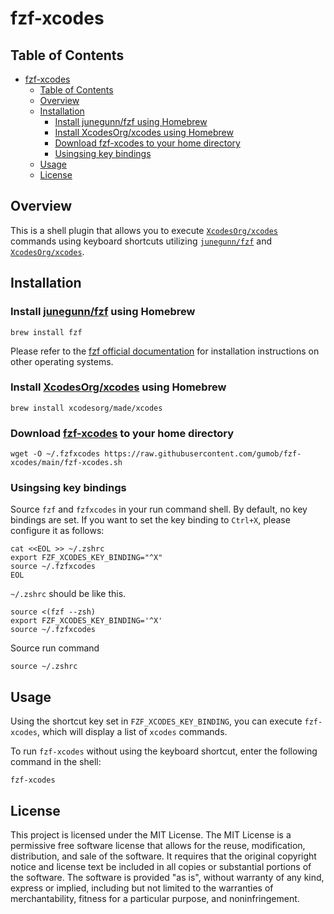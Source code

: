 # fzf-xcodes

## Table of Contents

- [fzf-xcodes](#fzf-xcodes)
  - [Table of Contents](#table-of-contents)
  - [Overview](#overview)
  - [Installation](#installation)
    - [Install junegunn/fzf using Homebrew](#install-junegunnfzf-using-homebrew)
    - [Install XcodesOrg/xcodes using Homebrew](#install-xcodesorgxcodes-using-homebrew)
    - [Download fzf-xcodes to your home directory](#download-fzf-xcodes-to-your-home-directory)
    - [Usingsing key bindings](#usingsing-key-bindings)
  - [Usage](#usage)
  - [License](#license)

## Overview

This is a shell plugin that allows you to execute [`XcodesOrg/xcodes`](https://github.com/XcodesOrg/xcodes) commands using keyboard shortcuts utilizing [`junegunn/fzf`](https://github.com/junegunn/fzf) and [`XcodesOrg/xcodes`](https://github.com/XcodesOrg/xcodes).

## Installation

### Install [junegunn/fzf](https://github.com/junegunn/fzf) using Homebrew

```shell
brew install fzf
```

Please refer to the [fzf official documentation](https://github.com/junegunn/fzf#installation) for installation instructions on other operating systems.

### Install [XcodesOrg/xcodes](https://github.com/XcodesOrg/Xcodes) using Homebrew

```shell
brew install xcodesorg/made/xcodes
```

### Download [fzf-xcodes](https://github.com/gumob/fzf-xcodes) to your home directory

```shell
wget -O ~/.fzfxcodes https://raw.githubusercontent.com/gumob/fzf-xcodes/main/fzf-xcodes.sh
```

### Usingsing key bindings

Source `fzf` and `fzfxcodes` in your run command shell.
By default, no key bindings are set. If you want to set the key binding to `Ctrl+X`, please configure it as follows:

```shell
cat <<EOL >> ~/.zshrc
export FZF_XCODES_KEY_BINDING="^X"
source ~/.fzfxcodes
EOL
```

`~/.zshrc` should be like this.

```shell
source <(fzf --zsh)
export FZF_XCODES_KEY_BINDING='^X'
source ~/.fzfxcodes
```

Source run command

```shell
source ~/.zshrc
```

## Usage

Using the shortcut key set in `FZF_XCODES_KEY_BINDING`, you can execute `fzf-xcodes`, which will display a list of `xcodes` commands.

To run `fzf-xcodes` without using the keyboard shortcut, enter the following command in the shell:

```shell
fzf-xcodes
```

## License

This project is licensed under the MIT License. The MIT License is a permissive free software license that allows for the reuse, modification, distribution, and sale of the software. It requires that the original copyright notice and license text be included in all copies or substantial portions of the software. The software is provided "as is", without warranty of any kind, express or implied, including but not limited to the warranties of merchantability, fitness for a particular purpose, and noninfringement.
